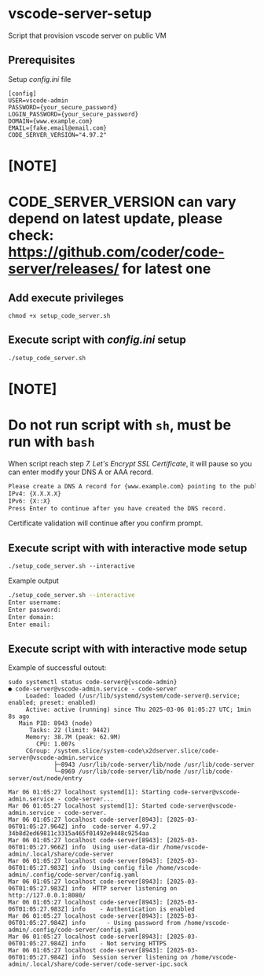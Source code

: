 # vscode-server-setup
Script that provision vscode server on public VM

## Prerequisites
Setup _config.ini_ file 

```
[config]
USER=vscode-admin
PASSWORD={your_secure_password}
LOGIN_PASSWORD={your_secure_password}
DOMAIN={www.example.com}
EMAIL={fake.email@email.com}
CODE_SERVER_VERSION="4.97.2"
```
[NOTE]
====
CODE_SERVER_VERSION can vary depend on latest update, please check:
https://github.com/coder/code-server/releases/ for latest one
===


## Add execute privileges 
```
chmod +x setup_code_server.sh
```

## Execute script with _config.ini_ setup 
```
./setup_code_server.sh
```
[NOTE]
===
Do not run script with `sh`, must be run with `bash`
===

When script reach step *7. Let's Encrypt SSL Certificate*, it will pause so you can enter modify your DNS A or AAA record.

``` bash
Please create a DNS A record for {www.example.com} pointing to the public IP address:
IPv4: {X.X.X.X}
IPv6: {X::X}
Press Enter to continue after you have created the DNS record.
```

Certificate validation will continue after you confirm prompt.

## Execute script with with interactive mode setup 
```
./setup_code_server.sh --interactive
```

Example output
``` bash
./setup_code_server.sh --interactive
Enter username: 
Enter password: 
Enter domain: 
Enter email: 
```

## Execute script with with interactive mode setup 

Example of successful outout:
``` terminal
sudo systemctl status code-server@{vscode-admin}
● code-server@vscode-admin.service - code-server
     Loaded: loaded (/usr/lib/systemd/system/code-server@.service; enabled; preset: enabled)
     Active: active (running) since Thu 2025-03-06 01:05:27 UTC; 1min 8s ago
   Main PID: 8943 (node)
      Tasks: 22 (limit: 9442)
     Memory: 38.7M (peak: 62.9M)
        CPU: 1.007s
     CGroup: /system.slice/system-code\x2dserver.slice/code-server@vscode-admin.service
             ├─8943 /usr/lib/code-server/lib/node /usr/lib/code-server
             └─8969 /usr/lib/code-server/lib/node /usr/lib/code-server/out/node/entry

Mar 06 01:05:27 localhost systemd[1]: Starting code-server@vscode-admin.service - code-server...
Mar 06 01:05:27 localhost systemd[1]: Started code-server@vscode-admin.service - code-server.
Mar 06 01:05:27 localhost code-server[8943]: [2025-03-06T01:05:27.964Z] info  code-server 4.97.2 34b8d2ed69811c3315a465f01492e9448c9254aa
Mar 06 01:05:27 localhost code-server[8943]: [2025-03-06T01:05:27.966Z] info  Using user-data-dir /home/vscode-admin/.local/share/code-server
Mar 06 01:05:27 localhost code-server[8943]: [2025-03-06T01:05:27.983Z] info  Using config file /home/vscode-admin/.config/code-server/config.yaml
Mar 06 01:05:27 localhost code-server[8943]: [2025-03-06T01:05:27.983Z] info  HTTP server listening on http://127.0.0.1:8080/
Mar 06 01:05:27 localhost code-server[8943]: [2025-03-06T01:05:27.983Z] info    - Authentication is enabled
Mar 06 01:05:27 localhost code-server[8943]: [2025-03-06T01:05:27.984Z] info      - Using password from /home/vscode-admin/.config/code-server/config.yaml
Mar 06 01:05:27 localhost code-server[8943]: [2025-03-06T01:05:27.984Z] info    - Not serving HTTPS
Mar 06 01:05:27 localhost code-server[8943]: [2025-03-06T01:05:27.984Z] info  Session server listening on /home/vscode-admin/.local/share/code-server/code-server-ipc.sock
```


